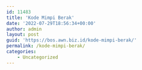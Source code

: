 ```yaml
---
id: 11483
title: 'Kode Mimpi Berak'
date: '2022-07-29T18:56:34+00:00'
author: admin
layout: post
guid: 'https://bos.awn.biz.id/kode-mimpi-berak/'
permalink: /kode-mimpi-berak/
categories:
    - Uncategorized
---
```


